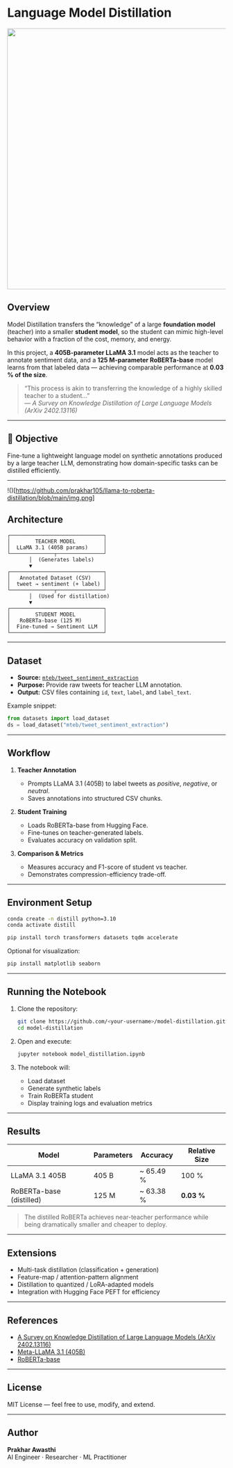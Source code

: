 #  Language Model Distillation

<img src="https://arxiv.org/html/2402.13116v3/x2.png" width="600">

## Overview
Model Distillation transfers the “knowledge” of a large **foundation model** (teacher) into a smaller **student model**, so the student can mimic high-level behavior with a fraction of the cost, memory, and energy.

In this project, a **405B-parameter LLaMA 3.1** model acts as the teacher to annotate sentiment data, and a **125 M-parameter RoBERTa-base** model learns from that labeled data — achieving comparable performance at **0.03 % of the size**.

> “This process is akin to transferring the knowledge of a highly skilled teacher to a student…”  
> — *A Survey on Knowledge Distillation of Large Language Models (ArXiv 2402.13116)*

---

## 🎯 Objective
Fine-tune a lightweight language model on synthetic annotations produced by a large teacher LLM, demonstrating how domain-specific tasks can be distilled efficiently.

---
!()[https://github.com/prakhar105/llama-to-roberta-distillation/blob/main/img.png]
##  Architecture

```
┌──────────────────────────────┐
│        TEACHER MODEL         │
│  LLaMA 3.1 (405B params)     │
└──────────────┬───────────────┘
       │  (Generates labels)
       ▼
┌──────────────────────────────┐
│   Annotated Dataset (CSV)    │
│  tweet → sentiment (+ label) │
└──────────────┬───────────────┘
       │  (Used for distillation)
       ▼
┌──────────────────────────────┐
│        STUDENT MODEL         │
│   RoBERTa-base (125 M)       │
│  Fine-tuned → Sentiment LLM  │
└──────────────────────────────┘
```

---

##  Dataset

- **Source:** [`mteb/tweet_sentiment_extraction`](https://huggingface.co/datasets/mteb/tweet_sentiment_extraction)  
- **Purpose:** Provide raw tweets for teacher LLM annotation.  
- **Output:** CSV files containing `id`, `text`, `label`, and `label_text`.

Example snippet:
```python
from datasets import load_dataset
ds = load_dataset("mteb/tweet_sentiment_extraction")
```

---

##  Workflow

1. **Teacher Annotation**
   - Prompts LLaMA 3.1 (405B) to label tweets as *positive*, *negative*, or *neutral*.
   - Saves annotations into structured CSV chunks.

2. **Student Training**
   - Loads RoBERTa-base from Hugging Face.
   - Fine-tunes on teacher-generated labels.
   - Evaluates accuracy on validation split.

3. **Comparison & Metrics**
   - Measures accuracy and F1-score of student vs teacher.
   - Demonstrates compression-efficiency trade-off.

---

##  Environment Setup

```bash
conda create -n distill python=3.10
conda activate distill

pip install torch transformers datasets tqdm accelerate
```

Optional for visualization:
```bash
pip install matplotlib seaborn
```

---

##  Running the Notebook

1. Clone the repository:
   ```bash
   git clone https://github.com/<your-username>/model-distillation.git
   cd model-distillation
   ```

2. Open and execute:
   ```bash
   jupyter notebook model_distillation.ipynb
   ```

3. The notebook will:
   - Load dataset  
   - Generate synthetic labels  
   - Train RoBERTa student  
   - Display training logs and evaluation metrics  

---

##  Results

| Model          | Parameters | Accuracy | Relative Size |
|----------------|-------------|-----------|----------------|
| LLaMA 3.1 405B | 405 B       | ~ 65.49 %    | 100 %          |
| RoBERTa-base (distilled) | 125 M | ~ 63.38 % | **0.03 %**     |

> The distilled RoBERTa achieves near-teacher performance while being dramatically smaller and cheaper to deploy.

---

##  Extensions
- Multi-task distillation (classification + generation)
- Feature-map / attention-pattern alignment
- Distillation to quantized / LoRA-adapted models
- Integration with Hugging Face PEFT for efficiency

---

##  References
- [A Survey on Knowledge Distillation of Large Language Models (ArXiv 2402.13116)](https://arxiv.org/pdf/2402.13116)
- [Meta-LLaMA 3.1 (405B)](https://huggingface.co/meta-llama/Meta-Llama-3.1-405B)
- [RoBERTa-base](https://huggingface.co/FacebookAI/roberta-base)

---

##  License
MIT License — feel free to use, modify, and extend.

---

##  Author
**Prakhar Awasthi**  
AI Engineer · Researcher · ML Practitioner
